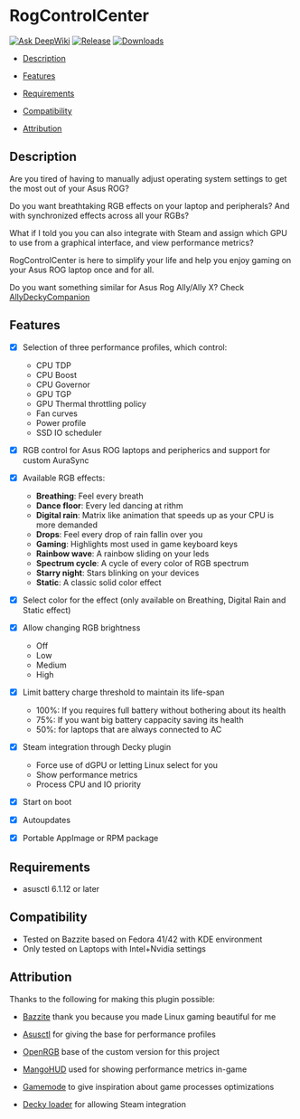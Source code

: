 # RogControlCenter

[![Ask DeepWiki](https://deepwiki.com/badge.svg)](https://deepwiki.com/Emiliopg91/RogControlCenter)
[![Release](https://github.com/Emiliopg91/RogControlCenter/actions/workflows/release.yml/badge.svg)](https://github.com/Emiliopg91/RogControlCenter/actions/workflows/release.yml)
[![Downloads](https://img.shields.io/github/downloads/Emiliopg91/RogControlCenter/total.svg)](https://github.com/Emiliopg91/RogControlCenter/releases)

- [Description](#description)
  
- [Features](#features)

- [Requirements](#requirements)

- [Compatibility](#compatibility)

- [Attribution](#attribution)

## Description
Are you tired of having to manually adjust operating system settings to get the most out of your Asus ROG?

Do you want breathtaking RGB effects on your laptop and peripherals? And with synchronized effects across all your RGBs?

What if I told you you can also integrate with Steam and assign which GPU to use from a graphical interface, and view performance metrics?

RogControlCenter is here to simplify your life and help you enjoy gaming on your Asus ROG laptop once and for all.

Do you want something similar for Asus Rog Ally/Ally X? Check [AllyDeckyCompanion](https://github.com/Emiliopg91/AllyDeckyCompanion/)

## Features

- [x] Selection of three performance profiles, which control:
  - CPU TDP
  - CPU Boost
  - CPU Governor
  - GPU TGP
  - GPU Thermal throttling policy
  - Fan curves
  - Power profile
  - SSD IO scheduler

- [x] RGB control for Asus ROG laptops and peripherics and support for custom AuraSync

- [x] Available RGB effects:
  - **Breathing**: Feel every breath
  - **Dance floor**: Every led dancing at rithm
  - **Digital rain**: Matrix like animation that speeds up as your CPU is more demanded
  - **Drops**: Feel every drop of rain fallin over you
  - **Gaming**: Highlights most used in game keyboard keys
  - **Rainbow wave**: A rainbow sliding on your leds
  - **Spectrum cycle**: A cycle of every color of RGB spectrum
  - **Starry night**: Stars blinking on your devices 
  - **Static**: A classic solid color effect

- [x] Select color for the effect (only available on Breathing, Digital Rain and Static effect)

- [x] Allow changing RGB brightness
  - Off
  - Low
  - Medium
  - High 

- [x] Limit battery charge threshold to maintain its life-span
  - 100%: If you requires full battery without bothering about its health
  - 75%: If you want big battery cappacity saving its health
  - 50%: for laptops that are always connected to AC

- [x] Steam integration through Decky plugin
  - Force use of dGPU or letting Linux select for you
  - Show performance metrics
  - Process CPU and IO priority

- [x] Start on boot

- [x] Autoupdates

- [x] Portable AppImage or RPM package  

## Requirements
- asusctl 6.1.12 or later

## Compatibility
- Tested on Bazzite based on Fedora 41/42 with KDE environment
- Only tested on Laptops with Intel+Nvidia settings

## Attribution

Thanks to the following for making this plugin possible:

- [Bazzite](https://github.com/ublue-os/bazzite/) thank you because you made Linux gaming beautiful for me

- [Asusctl](https://gitlab.com/asus-linux/asusctl/) for giving the base for performance profiles

- [OpenRGB](https://gitlab.com/CalcProgrammer1/OpenRGB/) base of the custom version for this project

- [MangoHUD](https://github.com/flightlessmango/MangoHud/) used for showing performance metrics in-game

- [Gamemode](https://github.com/FeralInteractive/gamemode/) to give inspiration about game processes optimizations

- [Decky loader](https://github.com/SteamDeckHomebrew/decky-loader/) for allowing Steam integration
